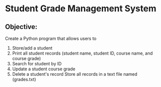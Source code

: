 # Student Grade Management System

## Objective: 
Create a Python program that allows users to 
1. Store/add a student
2. Print all student records (student name, student ID, course name, and course grade)
3. Search for student by ID
4. Update a student course grade
5. Delete a student's record
Store all records in a text file named (grades.txt)
